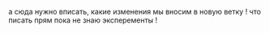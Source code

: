 а сюда нужно вписать, какие изменения мы вносим в новую ветку !
что писать прям пока не знаю
эксперементы !
